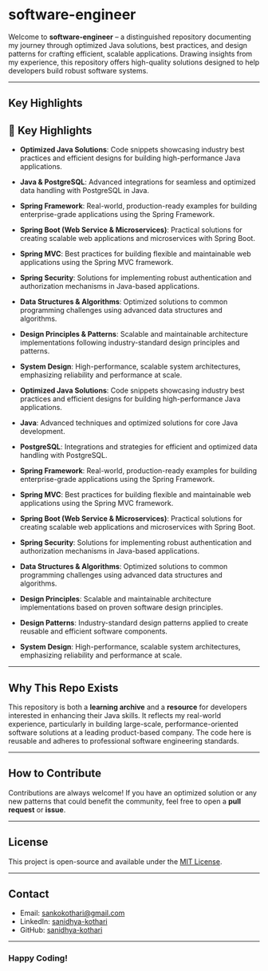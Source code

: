 # software-engineer

Welcome to **software-engineer** – a distinguished repository documenting my journey through optimized Java solutions, best practices, and design patterns for crafting efficient, scalable applications. Drawing insights from my experience, this repository offers high-quality solutions designed to help developers build robust software systems.

---

## Key Highlights

## 🚀 Key Highlights

- **Optimized Java Solutions**: Code snippets showcasing industry best practices and efficient designs for building high-performance Java applications.
- **Java & PostgreSQL**: Advanced integrations for seamless and optimized data handling with PostgreSQL in Java.
- **Spring Framework**: Real-world, production-ready examples for building enterprise-grade applications using the Spring Framework.
- **Spring Boot (Web Service & Microservices)**: Practical solutions for creating scalable web applications and microservices with Spring Boot.
- **Spring MVC**: Best practices for building flexible and maintainable web applications using the Spring MVC framework.
- **Spring Security**: Solutions for implementing robust authentication and authorization mechanisms in Java-based applications.
- **Data Structures & Algorithms**: Optimized solutions to common programming challenges using advanced data structures and algorithms.
- **Design Principles & Patterns**: Scalable and maintainable architecture implementations following industry-standard design principles and patterns.
- **System Design**: High-performance, scalable system architectures, emphasizing reliability and performance at scale.

- **Optimized Java Solutions**: Code snippets showcasing industry best practices and efficient designs for building high-performance Java applications.
- **Java**: Advanced techniques and optimized solutions for core Java development.
- **PostgreSQL**: Integrations and strategies for efficient and optimized data handling with PostgreSQL.
- **Spring Framework**: Real-world, production-ready examples for building enterprise-grade applications using the Spring Framework.
- **Spring MVC**: Best practices for building flexible and maintainable web applications using the Spring MVC framework.
- **Spring Boot (Web Service & Microservices)**: Practical solutions for creating scalable web applications and microservices with Spring Boot.
- **Spring Security**: Solutions for implementing robust authentication and authorization mechanisms in Java-based applications.
- **Data Structures & Algorithms**: Optimized solutions to common programming challenges using advanced data structures and algorithms.
- **Design Principles**: Scalable and maintainable architecture implementations based on proven software design principles.
- **Design Patterns**: Industry-standard design patterns applied to create reusable and efficient software components.
- **System Design**: High-performance, scalable system architectures, emphasizing reliability and performance at scale.

---

## Why This Repo Exists

This repository is both a **learning archive** and a **resource** for developers interested in enhancing their Java skills. It reflects my real-world experience, particularly in building large-scale, performance-oriented software solutions at a leading product-based company. The code here is reusable and adheres to professional software engineering standards.

---

## How to Contribute

Contributions are always welcome! If you have an optimized solution or any new patterns that could benefit the community, feel free to open a **pull request** or **issue**.

---

## License

This project is open-source and available under the [MIT License](LICENSE).

---

## Contact

- Email: [sankokothari@gmail.com](mailto:sankokothari@gmail.com)
- LinkedIn: [sanidhya-kothari](https://linkedin.com/in/sanidhya-kothari)
- GitHub: [sanidhya-kothari](https://github.com/sanidhya-kothari)

---

### Happy Coding!
